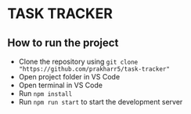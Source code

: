 # TASK TRACKER

## How to run the project

- Clone the repository using `git clone "https://github.com/prakharr5/task-tracker"`
- Open project folder in VS Code
- Open terminal in VS Code
- Run `npm install`
- Run `npm run start` to start the development server
